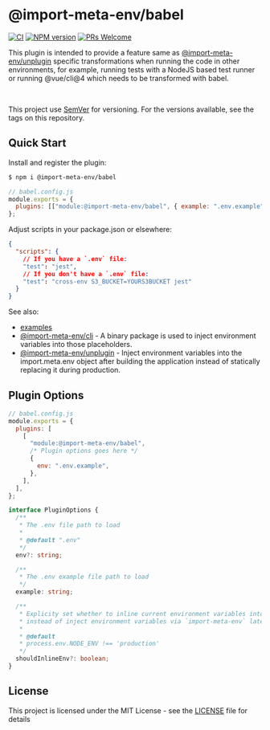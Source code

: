 # @import-meta-env/babel

[![CI](https://github.com/iendeavor/import-meta-env/actions/workflows/ci.yml/badge.svg?branch=main)](https://github.com/iendeavor/import-meta-env/actions/workflows/ci.yml)
[![NPM version](https://img.shields.io/npm/v/@import-meta-env/babel.svg)](https://www.npmjs.com/package/@import-meta-env/babel)
[![PRs Welcome](https://img.shields.io/badge/PRs-Welcome-brightgreen.svg?style=flat-square)](http://makeapullrequest.com)

This plugin is intended to provide a feature same as [@import-meta-env/unplugin](https://github.com/iendeavor/import-meta-env/tree/main/packages/unplugin) specific transformations when running the code in other environments, for example, running tests with a NodeJS based test runner or running @vue/cli@4 which needs to be transformed with babel.

<br>

This project use [SemVer](https://semver.org/) for versioning. For the versions available, see the tags on this repository.

## Quick Start

Install and register the plugin:

```sh
$ npm i @import-meta-env/babel
```

```js
// babel.config.js
module.exports = {
  plugins: [["module:@import-meta-env/babel", { example: ".env.example" }]],
};
```

Adjust scripts in your package.json or elsewhere:

```json
{
  "scripts": {
    // If you have a `.env` file:
    "test": "jest",
    // If you don't have a `.env` file:
    "test": "cross-env S3_BUCKET=YOURS3BUCKET jest"
  }
}
```

See also:

- [examples](https://github.com/iendeavor/import-meta-env/tree/main/packages/examples)
- [@import-meta-env/cli](https://github.com/iendeavor/import-meta-env/tree/main/packages/cli) - A binary package is used to inject environment variables into those placeholders.
- [@import-meta-env/unplugin](https://github.com/iendeavor/import-meta-env/tree/main/packages/unplugin) - Inject environment variables into the import.meta.env object after building the application instead of statically replacing it during production.

## Plugin Options

```js
// babel.config.js
module.exports = {
  plugins: [
    [
      "module:@import-meta-env/babel",
      /* Plugin options goes here */
      {
        env: ".env.example",
      },
    ],
  ],
};
```

```ts
interface PluginOptions {
  /**
   * The .env file path to load
   *
   * @default ".env"
   */
  env?: string;

  /**
   * The .env example file path to load
   */
  example: string;

  /**
   * Explicity set whether to inline current environment variables into the code,
   * instead of inject environment variables via `import-meta-env` later.
   *
   * @default
   * process.env.NODE_ENV !== 'production'
   */
  shouldInlineEnv?: boolean;
}
```

## License

This project is licensed under the MIT License - see the [LICENSE](./LICENSE) file for details
